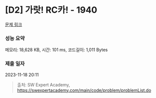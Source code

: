 # [D2] 가랏! RC카! - 1940 

[문제 링크](https://swexpertacademy.com/main/code/problem/problemDetail.do?contestProbId=AV5PjMgaALgDFAUq) 

### 성능 요약

메모리: 18,628 KB, 시간: 101 ms, 코드길이: 1,011 Bytes

### 제출 일자

2023-11-18 20:11



> 출처: SW Expert Academy, https://swexpertacademy.com/main/code/problem/problemList.do